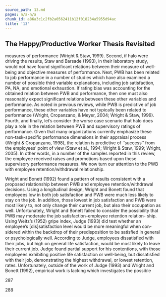 ```yaml
---
source_path: 13.md
pages: n/a-n/a
chunk_id: a86a3c1c2fb2a0562411b12f018234a5955d94ac
title: '13'
---
```

## The Happy/Productive Worker Thesis Revisited

measures of performance (Wright & Staw, 1999). Second, if halo were driving the results, Staw and Barsade (1993), in their laboratory study, would not have found signiﬁcant relations between their measure of well-being and objective measures of performance. Next, PWB has been related to job performance in a number of studies which have also examined a number of possible third variable explanations, including job satisfaction, PA, NA, and emotional exhaustion. If rating bias was accounting for the obtained relation between PWB and performance, then one must also reasonably expect signiﬁcant relations between these other variables and performance. As noted in previous reviews, while PWB is predictive of job performance, these other variables have not typically been related to performance (Wright, Cropanzano, & Meyer, 2004; Wright & Staw, 1999). Fourth, and ﬁnally, let’s consider the worse case scenario that halo does play a role in the relation between PWB and supervisory ratings of performance. Given that many organizations currently emphasize these non-task-speciﬁc performance dimensions in their appraisal process (Wright & Cropanzano, 1998), the relation is predictive of ‘‘success’’ from the employees’ point of view (Staw et al., 1994; Wright & Staw, 1999; Wright, 2005). In other words, in a number of the samples reported in this review, the employee received raises and promotions based upon these supervisory performance measures. We now turn our attention to the PWB with employee retention/withdrawal relationship.

Wright and Bonett (1992) found a pattern of results consistent with a proposed relationship between PWB and employee retention/withdrawal decisions. Using a longitudinal design, Wright and Bonett found that employees low in both job satisfaction and PWB were much less likely to stay on the job. In addition, those lowest in job satisfaction and PWB were most likely to, not only change their current job, but also their occupation as well. Unfortunately, Wright and Bonett failed to consider the possibility that PWB may moderate the job satisfaction–employee retention relation- ship. Using Weitz’s (1952) gripe index, Judge (1993) did test whether an employee’s [dis]satisfaction level would be more meaningful when con- sidered within the backdrop of their predisposition to be satisﬁed in general or psychologically well. According to Judge, employees dissatisﬁed with their jobs, but high on general life satisfaction, would be most likely to leave their current job. Judge found partial support for his contentions, with those employees exhibiting positive life satisfaction or well-being, but dissatisﬁed with their job, demonstrating the highest withdrawal, or lowest retention, rates. Unfortunately, outside of the work of Judge (1993) and Wright and Bonett (1992), empirical work is lacking which investigates the possible

287

288
